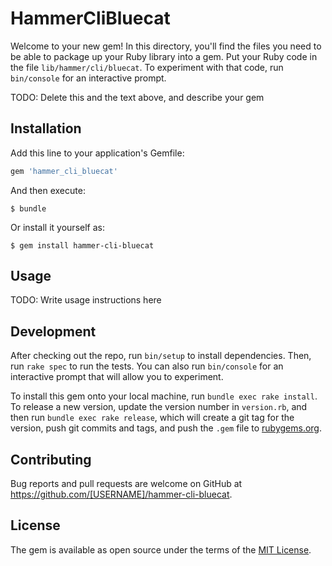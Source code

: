 # HammerCliBluecat

Welcome to your new gem! In this directory, you'll find the files you need to be able to package up your Ruby library into a gem. Put your Ruby code in the file `lib/hammer/cli/bluecat`. To experiment with that code, run `bin/console` for an interactive prompt.

TODO: Delete this and the text above, and describe your gem

## Installation

Add this line to your application's Gemfile:

```ruby
gem 'hammer_cli_bluecat'
```

And then execute:

    $ bundle

Or install it yourself as:

    $ gem install hammer-cli-bluecat

## Usage

TODO: Write usage instructions here

## Development

After checking out the repo, run `bin/setup` to install dependencies. Then, run `rake spec` to run the tests. You can also run `bin/console` for an interactive prompt that will allow you to experiment.

To install this gem onto your local machine, run `bundle exec rake install`. To release a new version, update the version number in `version.rb`, and then run `bundle exec rake release`, which will create a git tag for the version, push git commits and tags, and push the `.gem` file to [rubygems.org](https://rubygems.org).

## Contributing

Bug reports and pull requests are welcome on GitHub at https://github.com/[USERNAME]/hammer-cli-bluecat.


## License

The gem is available as open source under the terms of the [MIT License](http://opensource.org/licenses/MIT).

